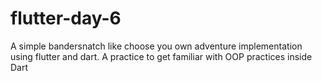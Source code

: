 # flutter-day-6
A simple bandersnatch like choose you own adventure implementation using flutter and dart. A practice to get familiar with OOP practices inside Dart

